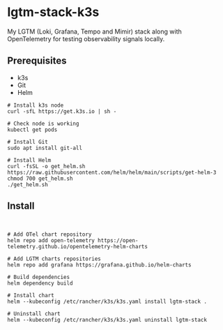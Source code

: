 # lgtm-stack-k3s

My LGTM (Loki, Grafana, Tempo and Mimir) stack along with OpenTelemetry for testing observability signals locally.

## Prerequisites

- k3s
- Git
- Helm

```shell
# Install k3s node
curl -sfL https://get.k3s.io | sh -

# Check node is working
kubectl get pods

# Install Git
sudo apt install git-all

# Install Helm
curl -fsSL -o get_helm.sh https://raw.githubusercontent.com/helm/helm/main/scripts/get-helm-3
chmod 700 get_helm.sh
./get_helm.sh
```

## Install

```shell


# Add OTel chart repository
helm repo add open-telemetry https://open-telemetry.github.io/opentelemetry-helm-charts

# Add LGTM charts repositories
helm repo add grafana https://grafana.github.io/helm-charts

# Build dependencies
helm dependency build

# Install chart
helm --kubeconfig /etc/rancher/k3s/k3s.yaml install lgtm-stack .

# Uninstall chart
helm --kubeconfig /etc/rancher/k3s/k3s.yaml uninstall lgtm-stack
```